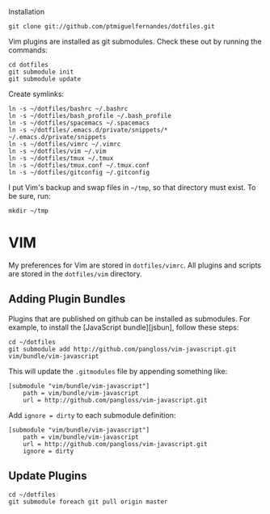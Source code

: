 Installation

    git clone git://github.com/ptmiguelfernandes/dotfiles.git

Vim plugins are installed as git submodules. Check these out by running the commands:

    cd dotfiles
    git submodule init
    git submodule update

Create symlinks:

    ln -s ~/dotfiles/bashrc ~/.bashrc
    ln -s ~/dotfiles/bash_profile ~/.bash_profile
    ln -s ~/dotfiles/spacemacs ~/.spacemacs
    ln -s ~/dotfiles/.emacs.d/private/snippets/* ~/.emacs.d/private/snippets
    ln -s ~/dotfiles/vimrc ~/.vimrc
    ln -s ~/dotfiles/vim ~/.vim
    ln -s ~/dotfiles/tmux ~/.tmux
    ln -s ~/dotfiles/tmux.conf ~/.tmux.conf
    ln -s ~/dotfiles/gitconfig ~/.gitconfig

I put Vim's backup and swap files in `~/tmp`, so that directory must exist. To
be sure, run:

    mkdir ~/tmp

# VIM #

My preferences for Vim are stored in `dotfiles/vimrc`. All plugins and scripts are stored in the `dotfiles/vim`
directory.

## Adding Plugin Bundles ##

Plugins that are published on github can be installed as submodules. For
example, to install the [JavaScript bundle][jsbun], follow these steps:

    cd ~/dotfiles
    git submodule add http://github.com/pangloss/vim-javascript.git vim/bundle/vim-javascript

This will update the `.gitmodules` file by appending something like:

    [submodule "vim/bundle/vim-javascript"]
        path = vim/bundle/vim-javascript
        url = http://github.com/pangloss/vim-javascript.git

Add `ignore = dirty` to each submodule definition:

    [submodule "vim/bundle/vim-javascript"]
        path = vim/bundle/vim-javascript
        url = http://github.com/pangloss/vim-javascript.git
        ignore = dirty

## Update Plugins ##
    cd ~/dotfiles
    git submodule foreach git pull origin master
